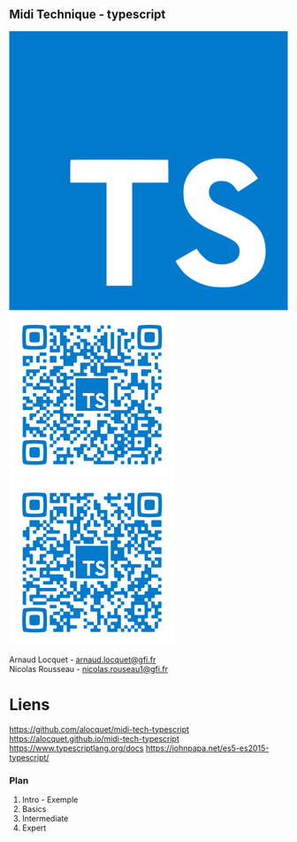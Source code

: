 ## Midi Technique - typescript
![logo](data/1-presentation/logo.png)  <!-- .element width="40%"-->
![logo](data/1-presentation/qrcode-slides.png)  <!-- .element width="20%"-->
![logo](data/1-presentation/qrcode-github.png)  <!-- .element width="20%"-->

Arnaud Locquet - arnaud.locquet@gfi.fr<br>
Nicolas Rousseau - nicolas.rouseau1@gfi.fr



# Liens
https://github.com/alocquet/midi-tech-typescript
https://alocquet.github.io/midi-tech-typescript
https://www.typescriptlang.org/docs
https://johnpapa.net/es5-es2015-typescript/



### Plan
1. Intro - Exemple
1. Basics
1. Intermediate
1. Expert